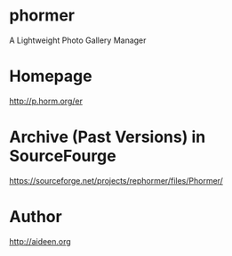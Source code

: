 # phormer
A Lightweight Photo Gallery Manager

# Homepage
http://p.horm.org/er

# Archive (Past Versions) in SourceFourge
https://sourceforge.net/projects/rephormer/files/Phormer/

# Author
http://aideen.org